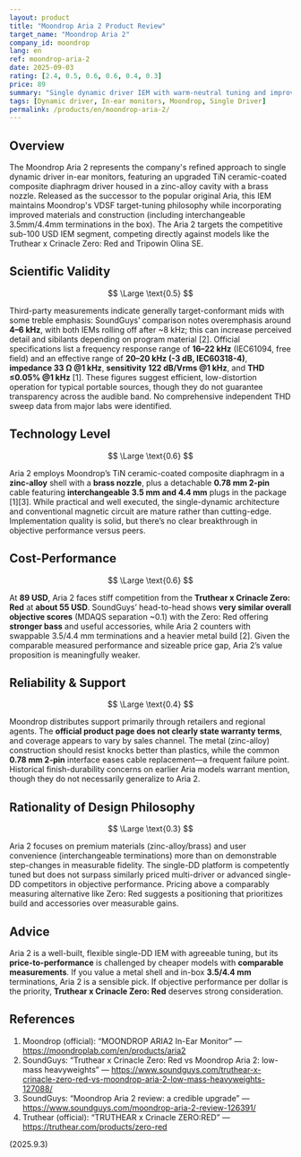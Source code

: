 ```yaml
---
layout: product
title: "Moondrop Aria 2 Product Review"
target_name: "Moondrop Aria 2"
company_id: moondrop
lang: en
ref: moondrop-aria-2
date: 2025-09-03
rating: [2.4, 0.5, 0.6, 0.6, 0.4, 0.3]
price: 89
summary: "Single dynamic driver IEM with warm-neutral tuning and improved build quality, but faces strong competition from more cost-effective alternatives."
tags: [Dynamic driver, In-ear monitors, Moondrop, Single Driver]
permalink: /products/en/moondrop-aria-2/
---
```

## Overview

The Moondrop Aria 2 represents the company's refined approach to single dynamic driver in-ear monitors, featuring an upgraded TiN ceramic-coated composite diaphragm driver housed in a zinc-alloy cavity with a brass nozzle. Released as the successor to the popular original Aria, this IEM maintains Moondrop's VDSF target-tuning philosophy while incorporating improved materials and construction (including interchangeable 3.5mm/4.4mm terminations in the box). The Aria 2 targets the competitive sub-100 USD IEM segment, competing directly against models like the Truthear x Crinacle Zero: Red and Tripowin Olina SE.

## Scientific Validity

$$ \Large \text{0.5} $$

Third-party measurements indicate generally target-conformant mids with some treble emphasis: SoundGuys’ comparison notes overemphasis around **4–6 kHz**, with both IEMs rolling off after ~8 kHz; this can increase perceived detail and sibilants depending on program material [2]. Official specifications list a frequency response range of **16–22 kHz** (IEC61094, free field) and an effective range of **20–20 kHz (-3 dB, IEC60318-4)**, **impedance 33 Ω @1 kHz**, **sensitivity 122 dB/Vrms @1 kHz**, and **THD ≤0.05% @1 kHz** [1]. These figures suggest efficient, low-distortion operation for typical portable sources, though they do not guarantee transparency across the audible band. No comprehensive independent THD sweep data from major labs were identified.

## Technology Level

$$ \Large \text{0.6} $$

Aria 2 employs Moondrop’s TiN ceramic-coated composite diaphragm in a **zinc-alloy** shell with a **brass nozzle**, plus a detachable **0.78 mm 2-pin** cable featuring **interchangeable 3.5 mm and 4.4 mm** plugs in the package [1][3]. While practical and well executed, the single-dynamic architecture and conventional magnetic circuit are mature rather than cutting-edge. Implementation quality is solid, but there’s no clear breakthrough in objective performance versus peers.

## Cost-Performance

$$ \Large \text{0.6} $$

At **89 USD**, Aria 2 faces stiff competition from the **Truthear x Crinacle Zero: Red** at **about 55 USD**. SoundGuys’ head-to-head shows **very similar overall objective scores** (MDAQS separation ~0.1) with the Zero: Red offering **stronger bass** and useful accessories, while Aria 2 counters with swappable 3.5/4.4 mm terminations and a heavier metal build [2]. Given the comparable measured performance and sizeable price gap, Aria 2’s value proposition is meaningfully weaker.

## Reliability & Support

$$ \Large \text{0.4} $$

Moondrop distributes support primarily through retailers and regional agents. The **official product page does not clearly state warranty terms**, and coverage appears to vary by sales channel. The metal (zinc-alloy) construction should resist knocks better than plastics, while the common **0.78 mm 2-pin** interface eases cable replacement—a frequent failure point. Historical finish-durability concerns on earlier Aria models warrant mention, though they do not necessarily generalize to Aria 2.

## Rationality of Design Philosophy

$$ \Large \text{0.3} $$

Aria 2 focuses on premium materials (zinc-alloy/brass) and user convenience (interchangeable terminations) more than on demonstrable step-changes in measurable fidelity. The single-DD platform is competently tuned but does not surpass similarly priced multi-driver or advanced single-DD competitors in objective performance. Pricing above a comparably measuring alternative like Zero: Red suggests a positioning that prioritizes build and accessories over measurable gains.

## Advice

Aria 2 is a well-built, flexible single-DD IEM with agreeable tuning, but its **price-to-performance** is challenged by cheaper models with **comparable measurements**. If you value a metal shell and in-box **3.5/4.4 mm** terminations, Aria 2 is a sensible pick. If objective performance per dollar is the priority, **Truthear x Crinacle Zero: Red** deserves strong consideration.

## References

1. Moondrop (official): “MOONDROP ARIA2 In-Ear Monitor” — https://moondroplab.com/en/products/aria2  
2. SoundGuys: “Truthear x Crinacle Zero: Red vs Moondrop Aria 2: low-mass heavyweights” — https://www.soundguys.com/truthear-x-crinacle-zero-red-vs-moondrop-aria-2-low-mass-heavyweights-127088/  
3. SoundGuys: “Moondrop Aria 2 review: a credible upgrade” — https://www.soundguys.com/moondrop-aria-2-review-126391/  
4. Truthear (official): “TRUTHEAR x Crinacle ZERO:RED” — https://truthear.com/products/zero-red

(2025.9.3)

